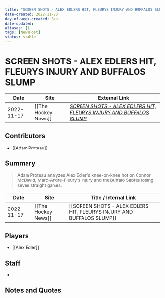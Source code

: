 ```yaml
---
title: "SCREEN SHOTS - ALEX EDLERS HIT, FLEURYS INJURY AND BUFFALOS SLUMP"
date-created: 2022-11-20
day-of-week-created: Sun
date-updated: 
aliases: []
tags: [NewsPost]
status: stable
---
```


# SCREEN SHOTS - ALEX EDLERS HIT, FLEURYS INJURY AND BUFFALOS SLUMP

| Date       | Site                | External Link                                                                                                                                                        |
| ---------- | ------------------- | -------------------------------------------------------------------------------------------------------------------------------------------------------------------- |
| 2022-11-17 | [[The Hockey News]] | [*SCREEN SHOTS - ALEX EDLERS HIT, FLEURYS INJURY AND BUFFALOS SLUMP*](https://thehockeynews.com/news/screen-shots-alex-edlers-hit-fleurys-injury-and-buffalos-slump) |

## Contributors
- [[Adam Proteau]]

## Summary
> Adam Proteau analyzes Alex Edler's knee-on-knee hot on Connor McDavid, Marc-Andre-Fleury's injury and the Buffalo Sabres losing seven straight games.

| Date       | Site                | Title / Internal Link                                                 |
| ---------- | ------------------- | --------------------------------------------------------------------- |
| 2022-11-17 | [[The Hockey News]] | [[SCREEN SHOTS - ALEX EDLERS HIT, FLEURYS INJURY AND BUFFALOS SLUMP]] |

## Players
- [[Alex Edler]]

## Staff
- 

## Notes and Quotes
> 

